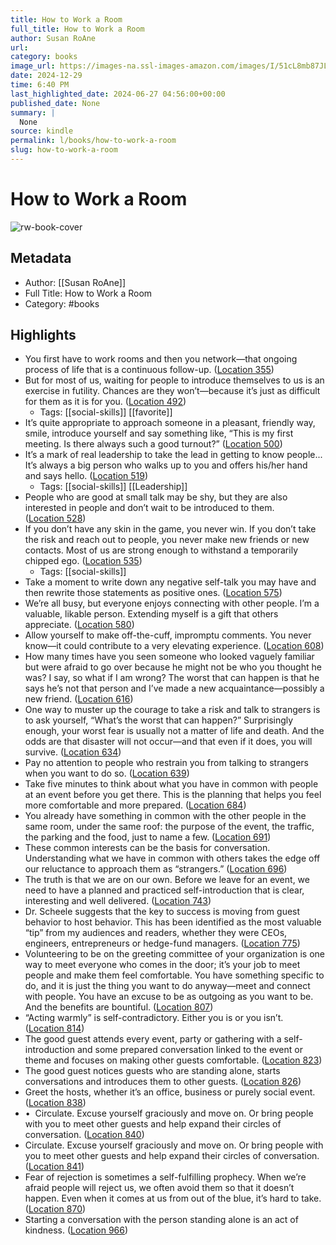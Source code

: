 ```yaml
---
title: How to Work a Room
full_title: How to Work a Room
author: Susan RoAne
url: 
category: books
image_url: https://images-na.ssl-images-amazon.com/images/I/51cL8mb87JL._SL200_.jpg
date: 2024-12-29
time: 6:40 PM
last_highlighted_date: 2024-06-27 04:56:00+00:00
published_date: None
summary: |
  None
source: kindle
permalink: l/books/how-to-work-a-room
slug: how-to-work-a-room
---
```

# How to Work a Room

![rw-book-cover](https://images-na.ssl-images-amazon.com/images/I/51cL8mb87JL._SL200_.jpg)

## Metadata
- Author: [[Susan RoAne]]
- Full Title: How to Work a Room
- Category: #books

## Highlights
- You first have to work rooms and then you network—that ongoing process of life that is a continuous follow-up. ([Location 355](https://readwise.io/to_kindle?action=open&asin=B00DB3D99C&location=355))
- But for most of us, waiting for people to introduce themselves to us is an exercise in futility. Chances are they won’t—because it’s just as difficult for them as it is for you. ([Location 492](https://readwise.io/to_kindle?action=open&asin=B00DB3D99C&location=492))
    - Tags: [[social-skills]] [[favorite]] 
- It’s quite appropriate to approach someone in a pleasant, friendly way, smile, introduce yourself and say something like, “This is my first meeting. Is there always such a good turnout?” ([Location 500](https://readwise.io/to_kindle?action=open&asin=B00DB3D99C&location=500))
- It’s a mark of real leadership to take the lead in getting to know people... It’s always a big person who walks up to you and offers his/her hand and says hello. ([Location 519](https://readwise.io/to_kindle?action=open&asin=B00DB3D99C&location=519))
    - Tags: [[social-skills]] [[Leadership]] 
- People who are good at small talk may be shy, but they are also interested in people and don’t wait to be introduced to them. ([Location 528](https://readwise.io/to_kindle?action=open&asin=B00DB3D99C&location=528))
- If you don’t have any skin in the game, you never win. If you don’t take the risk and reach out to people, you never make new friends or new contacts. Most of us are strong enough to withstand a temporarily chipped ego. ([Location 535](https://readwise.io/to_kindle?action=open&asin=B00DB3D99C&location=535))
    - Tags: [[social-skills]] 
- Take a moment to write down any negative self-talk you may have and then rewrite those statements as positive ones. ([Location 575](https://readwise.io/to_kindle?action=open&asin=B00DB3D99C&location=575))
- We’re all busy, but everyone enjoys connecting with other people. I’m a valuable, likable person. Extending myself is a gift that others appreciate. ([Location 580](https://readwise.io/to_kindle?action=open&asin=B00DB3D99C&location=580))
- Allow yourself to make off-the-cuff, impromptu comments. You never know—it could contribute to a very elevating experience. ([Location 608](https://readwise.io/to_kindle?action=open&asin=B00DB3D99C&location=608))
- How many times have you seen someone who looked vaguely familiar but were afraid to go over because he might not be who you thought he was? I say, so what if I am wrong? The worst that can happen is that he says he’s not that person and I’ve made a new acquaintance—possibly a new friend. ([Location 616](https://readwise.io/to_kindle?action=open&asin=B00DB3D99C&location=616))
- One way to muster up the courage to take a risk and talk to strangers is to ask yourself, “What’s the worst that can happen?” Surprisingly enough, your worst fear is usually not a matter of life and death. And the odds are that disaster will not occur—and that even if it does, you will survive. ([Location 634](https://readwise.io/to_kindle?action=open&asin=B00DB3D99C&location=634))
- Pay no attention to people who restrain you from talking to strangers when you want to do so. ([Location 639](https://readwise.io/to_kindle?action=open&asin=B00DB3D99C&location=639))
- Take five minutes to think about what you have in common with people at an event before you get there. This is the planning that helps you feel more comfortable and more prepared. ([Location 684](https://readwise.io/to_kindle?action=open&asin=B00DB3D99C&location=684))
- You already have something in common with the other people in the same room, under the same roof: the purpose of the event, the traffic, the parking and the food, just to name a few. ([Location 691](https://readwise.io/to_kindle?action=open&asin=B00DB3D99C&location=691))
- These common interests can be the basis for conversation. Understanding what we have in common with others takes the edge off our reluctance to approach them as “strangers.” ([Location 696](https://readwise.io/to_kindle?action=open&asin=B00DB3D99C&location=696))
- The truth is that we are on our own. Before we leave for an event, we need to have a planned and practiced self-introduction that is clear, interesting and well delivered. ([Location 743](https://readwise.io/to_kindle?action=open&asin=B00DB3D99C&location=743))
- Dr. Scheele suggests that the key to success is moving from guest behavior to host behavior. This has been identified as the most valuable “tip” from my audiences and readers, whether they were CEOs, engineers, entrepreneurs or hedge-fund managers. ([Location 775](https://readwise.io/to_kindle?action=open&asin=B00DB3D99C&location=775))
- Volunteering to be on the greeting committee of your organization is one way to meet everyone who comes in the door; it’s your job to meet people and make them feel comfortable. You have something specific to do, and it is just the thing you want to do anyway—meet and connect with people. You have an excuse to be as outgoing as you want to be. And the benefits are bountiful. ([Location 807](https://readwise.io/to_kindle?action=open&asin=B00DB3D99C&location=807))
- “Acting warmly” is self-contradictory. Either you is or you isn’t. ([Location 814](https://readwise.io/to_kindle?action=open&asin=B00DB3D99C&location=814))
- The good guest attends every event, party or gathering with a self-introduction and some prepared conversation linked to the event or theme and focuses on making other guests comfortable. ([Location 823](https://readwise.io/to_kindle?action=open&asin=B00DB3D99C&location=823))
- The good guest notices guests who are standing alone, starts conversations and introduces them to other guests. ([Location 826](https://readwise.io/to_kindle?action=open&asin=B00DB3D99C&location=826))
- Greet the hosts, whether it’s an office, business or purely social event. ([Location 838](https://readwise.io/to_kindle?action=open&asin=B00DB3D99C&location=838))
- •  Circulate. Excuse yourself graciously and move on. Or bring people with you to meet other guests and help expand their circles of conversation. ([Location 840](https://readwise.io/to_kindle?action=open&asin=B00DB3D99C&location=840))
- Circulate. Excuse yourself graciously and move on. Or bring people with you to meet other guests and help expand their circles of conversation. ([Location 841](https://readwise.io/to_kindle?action=open&asin=B00DB3D99C&location=841))
- Fear of rejection is sometimes a self-fulfilling prophecy. When we’re afraid people will reject us, we often avoid them so that it doesn’t happen. Even when it comes at us from out of the blue, it’s hard to take. ([Location 870](https://readwise.io/to_kindle?action=open&asin=B00DB3D99C&location=870))
- Starting a conversation with the person standing alone is an act of kindness. ([Location 966](https://readwise.io/to_kindle?action=open&asin=B00DB3D99C&location=966))



